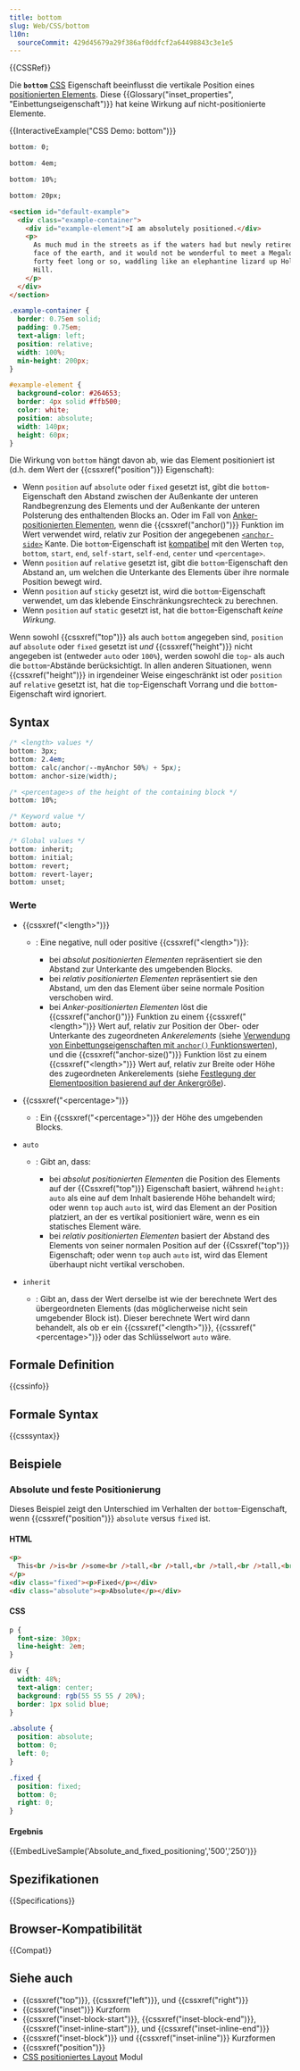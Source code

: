 ```yaml
---
title: bottom
slug: Web/CSS/bottom
l10n:
  sourceCommit: 429d45679a29f386af0ddfcf2a64498843c3e1e5
---
```


{{CSSRef}}

Die **`bottom`** [CSS](/de/docs/Web/CSS) Eigenschaft beeinflusst die vertikale Position eines [positionierten Elements](/de/docs/Web/CSS/position). Diese {{Glossary("inset_properties", "Einbettungseigenschaft")}} hat keine Wirkung auf nicht-positionierte Elemente.

{{InteractiveExample("CSS Demo: bottom")}}

```css interactive-example-choice
bottom: 0;
```

```css interactive-example-choice
bottom: 4em;
```

```css interactive-example-choice
bottom: 10%;
```

```css interactive-example-choice
bottom: 20px;
```

```html interactive-example
<section id="default-example">
  <div class="example-container">
    <div id="example-element">I am absolutely positioned.</div>
    <p>
      As much mud in the streets as if the waters had but newly retired from the
      face of the earth, and it would not be wonderful to meet a Megalosaurus,
      forty feet long or so, waddling like an elephantine lizard up Holborn
      Hill.
    </p>
  </div>
</section>
```

```css interactive-example
.example-container {
  border: 0.75em solid;
  padding: 0.75em;
  text-align: left;
  position: relative;
  width: 100%;
  min-height: 200px;
}

#example-element {
  background-color: #264653;
  border: 4px solid #ffb500;
  color: white;
  position: absolute;
  width: 140px;
  height: 60px;
}
```

Die Wirkung von `bottom` hängt davon ab, wie das Element positioniert ist (d.h. dem Wert der {{cssxref("position")}} Eigenschaft):

- Wenn `position` auf `absolute` oder `fixed` gesetzt ist, gibt die `bottom`-Eigenschaft den Abstand zwischen der Außenkante der unteren Randbegrenzung des Elements und der Außenkante der unteren Polsterung des enthaltenden Blocks an. Oder im Fall von [Anker-positionierten Elementen](/de/docs/Web/CSS/CSS_anchor_positioning/Using), wenn die {{cssxref("anchor()")}} Funktion im Wert verwendet wird, relativ zur Position der angegebenen [`<anchor-side>`](/de/docs/Web/CSS/anchor#anchor-side) Kante. Die `bottom`-Eigenschaft ist [kompatibel](/de/docs/Web/CSS/anchor#compatibility_of_inset_properties_and_anchor-side_values) mit den Werten `top`, `bottom`, `start`, `end`, `self-start`, `self-end`, `center` und `<percentage>`.
- Wenn `position` auf `relative` gesetzt ist, gibt die `bottom`-Eigenschaft den Abstand an, um welchen die Unterkante des Elements über ihre normale Position bewegt wird.
- Wenn `position` auf `sticky` gesetzt ist, wird die `bottom`-Eigenschaft verwendet, um das klebende Einschränkungsrechteck zu berechnen.
- Wenn `position` auf `static` gesetzt ist, hat die `bottom`-Eigenschaft _keine Wirkung_.

Wenn sowohl {{cssxref("top")}} als auch `bottom` angegeben sind, `position` auf `absolute` oder `fixed` gesetzt ist _und_ {{cssxref("height")}} nicht angegeben ist (entweder `auto` oder `100%`), werden sowohl die `top`- als auch die `bottom`-Abstände berücksichtigt. In allen anderen Situationen, wenn {{cssxref("height")}} in irgendeiner Weise eingeschränkt ist oder `position` auf `relative` gesetzt ist, hat die `top`-Eigenschaft Vorrang und die `bottom`-Eigenschaft wird ignoriert.

## Syntax

```css
/* <length> values */
bottom: 3px;
bottom: 2.4em;
bottom: calc(anchor(--myAnchor 50%) + 5px);
bottom: anchor-size(width);

/* <percentage>s of the height of the containing block */
bottom: 10%;

/* Keyword value */
bottom: auto;

/* Global values */
bottom: inherit;
bottom: initial;
bottom: revert;
bottom: revert-layer;
bottom: unset;
```

### Werte

- {{cssxref("&lt;length&gt;")}}

  - : Eine negative, null oder positive {{cssxref("&lt;length&gt;")}}:

    - bei _absolut positionierten Elementen_ repräsentiert sie den Abstand zur Unterkante des umgebenden Blocks.
    - bei _relativ positionierten Elementen_ repräsentiert sie den Abstand, um den das Element über seine normale Position verschoben wird.
    - bei _Anker-positionierten Elementen_ löst die {{cssxref("anchor()")}} Funktion zu einem {{cssxref("&lt;length&gt;")}} Wert auf, relativ zur Position der Ober- oder Unterkante des zugeordneten _Ankerelements_ (siehe [Verwendung von Einbettungseigenschaften mit `anchor()` Funktionswerten](/de/docs/Web/CSS/CSS_anchor_positioning/Using#using_inset_properties_with_anchor_function_values)), und die {{cssxref("anchor-size()")}} Funktion löst zu einem {{cssxref("&lt;length&gt;")}} Wert auf, relativ zur Breite oder Höhe des zugeordneten Ankerelements (siehe [Festlegung der Elementposition basierend auf der Ankergröße](/de/docs/Web/CSS/CSS_anchor_positioning/Using#setting_element_position_based_on_anchor_size)).

- {{cssxref("&lt;percentage&gt;")}}
  - : Ein {{cssxref("&lt;percentage&gt;")}} der Höhe des umgebenden Blocks.
- `auto`

  - : Gibt an, dass:

    - bei _absolut positionierten Elementen_ die Position des Elements auf der {{Cssxref("top")}} Eigenschaft basiert, während `height: auto` als eine auf dem Inhalt basierende Höhe behandelt wird; oder wenn `top` auch `auto` ist, wird das Element an der Position platziert, an der es vertikal positioniert wäre, wenn es ein statisches Element wäre.
    - bei _relativ positionierten Elementen_ basiert der Abstand des Elements von seiner normalen Position auf der {{Cssxref("top")}} Eigenschaft; oder wenn `top` auch `auto` ist, wird das Element überhaupt nicht vertikal verschoben.

- `inherit`
  - : Gibt an, dass der Wert derselbe ist wie der berechnete Wert des übergeordneten Elements (das möglicherweise nicht sein umgebender Block ist). Dieser berechnete Wert wird dann behandelt, als ob er ein {{cssxref("&lt;length&gt;")}}, {{cssxref("&lt;percentage&gt;")}} oder das Schlüsselwort `auto` wäre.

## Formale Definition

{{cssinfo}}

## Formale Syntax

{{csssyntax}}

## Beispiele

### Absolute und feste Positionierung

Dieses Beispiel zeigt den Unterschied im Verhalten der `bottom`-Eigenschaft, wenn {{cssxref("position")}} `absolute` versus `fixed` ist.

#### HTML

```html
<p>
  This<br />is<br />some<br />tall,<br />tall,<br />tall,<br />tall,<br />tall<br />content.
</p>
<div class="fixed"><p>Fixed</p></div>
<div class="absolute"><p>Absolute</p></div>
```

#### CSS

```css
p {
  font-size: 30px;
  line-height: 2em;
}

div {
  width: 48%;
  text-align: center;
  background: rgb(55 55 55 / 20%);
  border: 1px solid blue;
}

.absolute {
  position: absolute;
  bottom: 0;
  left: 0;
}

.fixed {
  position: fixed;
  bottom: 0;
  right: 0;
}
```

#### Ergebnis

{{EmbedLiveSample('Absolute_and_fixed_positioning','500','250')}}

## Spezifikationen

{{Specifications}}

## Browser-Kompatibilität

{{Compat}}

## Siehe auch

- {{cssxref("top")}}, {{cssxref("left")}}, und {{cssxref("right")}}
- {{cssxref("inset")}} Kurzform
- {{cssxref("inset-block-start")}}, {{cssxref("inset-block-end")}}, {{cssxref("inset-inline-start")}}, und {{cssxref("inset-inline-end")}}
- {{cssxref("inset-block")}} und {{cssxref("inset-inline")}} Kurzformen
- {{cssxref("position")}}
- [CSS positioniertes Layout](/de/docs/Web/CSS/CSS_positioned_layout) Modul
